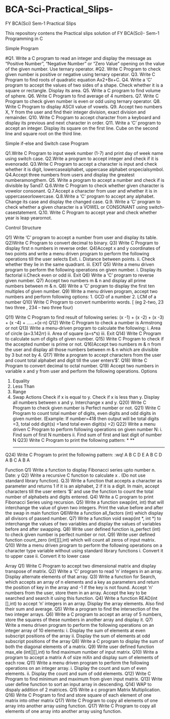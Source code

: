 # BCA-Sci-Practical_Slips-
FY BCA(Sci) Sem-1 Practical Slips

This repository contens the Practical slips solution of FY BCA(Sci)- Sem-1  Programming in C
 
Simple Program

#Q1. Write a C program to read an integer and display the message as “Positive Number”, “Negative Number” or “Zero Value” opening on the value of the given number. Use ternary operator.
#Q2. Write C Program to check given number is positive or negative using ternary operator.
Q3. Write C Program to find roots of quadratic equation Ax2+Bx+C. Q4. Write a ‘C’ program to accept the values of two sides of a shape.
Check whether it is a square or rectangle. Display its area.
Q5. Write a C program to find volume of sphere.
Q6. Write C Program to find average of 4 numbers.
Q7. Write C Program to check given number is even or odd using ternary operator. Q8. Write C Program to display ASCII value of vowels.
Q9. Accept two numbers X, Y from the user and find their integer division, exact
division and remainder.
Q10. Write C Program to accept character from a keyboard and display its
previous and next character in order.
Q11. Write a ‘C’ program to accept an integer. Display its square on
the first line. Cube on the second line and square root on the third line.

Simple if-else and Switch case Program

Q1.Write C Program to input week number (1-7) and print day of week name using switch case.
Q2.Write a program to accept integer and check if it is evenoradd.
Q3.Write C Program to accept a character is input and check whether it is digit,
lowercasealphabet, uppercase alphabet orspecialsymbol.
Q4.Accept three numbers from users and display the greatest numberamongthem. 
Q5. Write a program to accept a number and check if is divisible by 5and7. 
Q.6.Write C Program to check whether given character is vowelor consonant. 
Q.7.Accept a character from user and whether it is in uppercaseorlowercase.
Q.8.Write a ‘C’ program to accept any alphabet. Change its case and display the changed case.
Q.9. Write a ‘C’ program to check whether a given character is a VOWEL or CONSONANT using switch-casestatement.
Q.10. Write C Program to accept year and check whether year is leap yearornot.

Control Structure

Q1) Write ‘C’ program to accept a number from user and display its table. 
Q2)Write C Program to convert decimal to binary.
Q3) Write C Program to display first n numbers in reverse order.
Q4)Accept x and y coordinates of two points and write a menu driven program to perform the following operations till the user selects Exit.
     i. Distance between points.
    ii. Check whether they lie in the same quadrant.
    iii. EXIT
Q5) Write a menu driven program to perform the following operations on given number. 
       i. Display its factorial
      ii.Check even or odd iii. Exit
Q6) Write a ‘C’ program to reverse given number.
Q7) Accept two numbers m & n and display all prime numbers between m & n.
Q8) Write a ‘C’ program to display the first ten multiples of given number.
Q9) Write a menu driven program, accept two numbers and perform following options: 
    1. GCD of a number
    2. LCM of a number
Q10) Write C Program to convert numberinto words.
    [ (eg 2-two, 23 two three , 234 – two three four) 
    
Q11) Write C Program to find result of following series: (x -1) + (x -2) + (x -3) + (x -4) + ......+(x-n)
Q12) Write C Program to check a number is Armstrong or not
Q13) Write a menu-driven program to calculate the following: 
    i. Area of circle (a=3.142*r*r)
    ii. Area of square (a=s*s) iii. Exit
Q14) Write C Program to calculate sum of digits of given number.
Q15) Write C Program to check if the accepted number is prime or not.
Q16)Accept two numbers m & n from the user and display all those numbers between m & n which are divisible by 3 but not by 4.
Q17) Write a program to accept characters from the user and count total alphabet and digit till the user enters‘$’.
Q18) Write C Program to convert decimal to octal number.
Q19) Accept two numbers in variable x and y from user and perform the following operations.
  Options
  1. Equality 
  2. Less Than 
  3. Range
  4. Swap
    Actions
    Check if x is equal to y.
    Check if x is less than y.
    Display all numbers between x and y. Interchange x and y.
Q20) Write C Program to check given number is Perfect number or not.
Q21) Write C Program to count total number of digits, even digits and odd digits in given number. (Example: If number=418 then output will be total digits =3, total odd digit(s) =1and total even digit(s) =2)
Q22) Write a menu driven C Program to perform following operations on given number N: 
    i. Find sum of first N numbers
    ii. Find sum of first and last digit of number N 
Q23) Write C Program to print the following pattern:
      *
      **  
      ***
Q24) Write C Program to print the following pattern: :wq!
      A B C D E 
      A B C D 
      A B C
      A B
      A


Function
Q1) Write a function to display Fibonacci series upto number n.
Date:
y
Q2) Write a recursive C function to calculate x . (Do not use standard library function).
Q.3) Write a function that accepts a character as parameter and returns 1 if it is an alphabet, 2 if it is a digit. In main, accept characters till the user enters ‘$’ and use the function to count the total number of alphabets and digits entered.
Q4) Write a C program to print Fibonacci Series using recursion.
Q5) Write a function swap(int, int) that will interchange the value of given two integers. Print the value before and after the swap in main function
Q6)Write a function all_factors (int) which display all divisors of passed number.
Q7) Write a function void swap(int *, int *) to interchange the values of two variables and display the values of variables before and after swapping.
Q8) Write user defined function is_perfect (int) to check given number is perfect number or not.
Q9) Write user defined function count_zero (int[][],int) which will count all zeros of input matrix.
Q10) Write a menu driven program to perform the following operations on a character type variable without using standard library functions
      i. Convert it to upper case 
      ii. Convert it to lower case
      
Array
Q1) Write C Program to accept two dimensional matrix and display transpose of matrix.
Q2) Write a ‘C’ program to read ‘n’ integers in an array. Display alternate elements of that array.
Q3) Write a function for Search, which accepts an array of n elements and a key as parameters and return the position of key in the array and -1 if the key is not found. Accept ‘n’ numbers from the user, store them in an array. Accept the key to be searched and search it using this function.
Q4) Write a function READ(int [],int) to accept ‘n’ integers in an array. Display the array
elements. Also find their sum and average.
Q5) Write a program to find the intersection of the two integer arrays.
Q6) Write a C program to accept an array of 5 numbers, store the squares of these numbers in another array and display it.
Q7) Write a menu driven program to perform the following operations on an integer array of 10 elements:
    i. Display the sum of elements at even subscript positions of the array 
    ii. Display the sum of elements at odd subscript positions of the array
Q8) Write a C program to display the sum of both the diagonal elements of a matrix.
Q9) Write user defined function max_ele (int[][],int) to find maximum number of input matrix.
Q10) Write a program to accept a matrix A of size mXn and display sum of elements of each row.
Q11) Write a menu driven program to perform the following operations on an integer array. 
      i. Display the count and sum of even elements.
      ii. Display the count and sum of odd elements.
Q12) Write C Program to find minimum and maximum from given input matrix.
Q13) Write user define function to sort an input array in descending.
Q14) WAP to dispaly addition of 2 matrices.
Q15 Write a c program Matrix Multiplication.
Q16) Write C Program to find and store square of each element of one matrix into other matrix Q17) Write C Program to copy all elements of one array into another array using function.
Q17) Write C Program to copy all elements of one array into another array using function.
